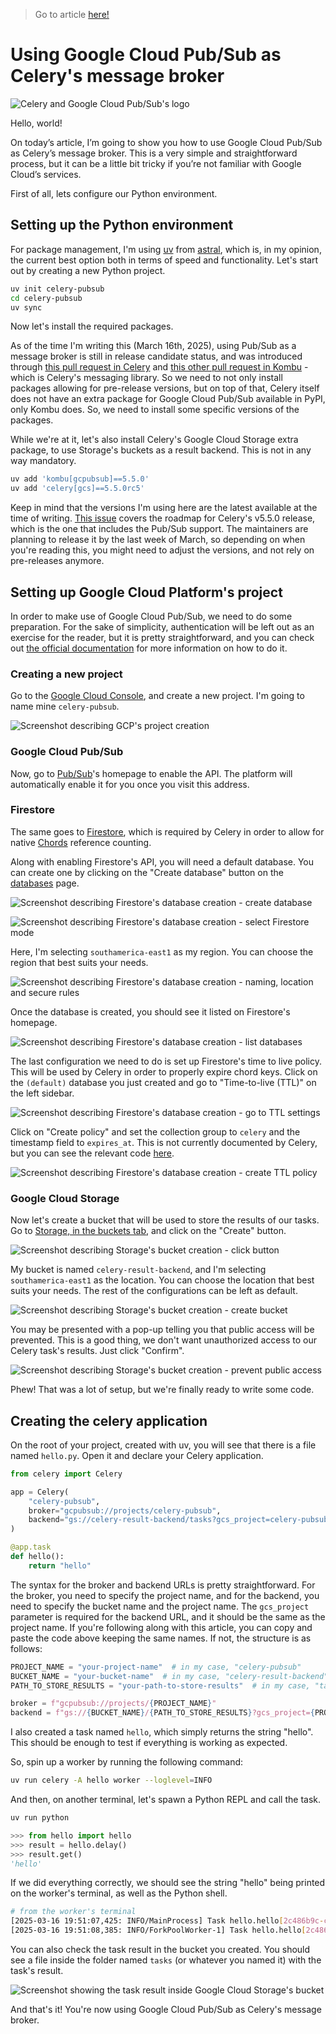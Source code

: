 > Go to article [here!](https://medium.com/p/e21a9ec1458e)

# Using Google Cloud Pub/Sub as Celery's message broker

![Celery and Google Cloud Pub/Sub's logo](./assets/celery-pubsub.png)

Hello, world!

On today’s article, I’m going to show you how to use Google Cloud Pub/Sub as Celery’s message broker. This is a very simple and straightforward process, but it can be a little bit tricky if you’re not familiar with Google Cloud’s services.

First of all, lets configure our Python environment.

## Setting up the Python environment

For package management, I'm using [uv](https://docs.astral.sh/uv/) from [astral](https://astral.sh/), which is, in my opinion, the current best option both in terms of speed and functionality. Let's start out by creating a new Python project.

```sh
uv init celery-pubsub
cd celery-pubsub
uv sync
```

Now let's install the required packages.

As of the time I'm writing this (March 16th, 2025), using Pub/Sub as a message broker is still in release candidate status, and was introduced through [this pull request in Celery](https://github.com/celery/celery/pull/9351) and [this other pull request in Kombu](https://github.com/celery/kombu/pull/2147) - which is Celery's messaging library. So we need to not only install packages allowing for pre-release versions, but on top of that, Celery itself does not have an extra package for Google Cloud Pub/Sub available in PyPI, only Kombu does. So, we need to install some specific versions of the packages.

While we're at it, let's also install Celery's Google Cloud Storage extra package, to use Storage's buckets as a result backend. This is not in any way mandatory.

```sh
uv add 'kombu[gcpubsub]==5.5.0'
uv add 'celery[gcs]==5.5.0rc5'
```

Keep in mind that the versions I'm using here are the latest available at the time of writing. [This issue](https://github.com/celery/celery/issues/9140) covers the roadmap for Celery's v5.5.0 release, which is the one that includes the Pub/Sub support. The maintainers are planning to release it by the last week of March, so depending on when you're reading this, you might need to adjust the versions, and not rely on pre-releases anymore.

## Setting up Google Cloud Platform's project

In order to make use of Google Cloud Pub/Sub, we need to do some preparation. For the sake of simplicity, authentication will be left out as an exercise for the reader, but it is pretty straightforward, and you can check out [the official documentation](https://cloud.google.com/docs/authentication/gcloud) for more information on how to do it.

### Creating a new project

Go to the [Google Cloud Console](https://console.cloud.google.com/), and create a new project. I'm going to name mine `celery-pubsub`.

![Screenshot describing GCP's project creation](./assets/gcp-project-creation.png)

### Google Cloud Pub/Sub

Now, go to [Pub/Sub](https://console.cloud.google.com/cloudpubsub)'s homepage to enable the API. The platform will automatically enable it for you once you visit this address.

### Firestore

The same goes to [Firestore](https://console.cloud.google.com/firestore), which is required by Celery in order to allow for native [Chords](https://docs.celeryq.dev/en/latest/userguide/canvas.html#chords) reference counting.

Along with enabling Firestore's API, you will need a default database. You can create one by clicking on the "Create database" button on the [databases](https://console.cloud.google.com/firestore/databases) page.

![Screenshot describing Firestore's database creation - create database](./assets/gcp-create-firestore-database-1.png)

![Screenshot describing Firestore's database creation - select Firestore mode](./assets/gcp-create-firestore-database-2.png)

Here, I'm selecting `southamerica-east1` as my region. You can choose the region that best suits your needs.

![Screenshot describing Firestore's database creation - naming, location and secure rules](./assets/gcp-create-firestore-database-3.png)

Once the database is created, you should see it listed on Firestore's homepage.

![Screenshot describing Firestore's database creation - list databases](./assets/gcp-create-firestore-database-4.png)

The last configuration we need to do is set up Firestore's time to live policy. This will be used by Celery in order to properly expire chord keys. Click on the `(default)` database you just created and go to "Time-to-live (TTL)" on the left sidebar.

![Screenshot describing Firestore's database creation - go to TTL settings](./assets/gcp-create-firestore-database-5.png)

Click on "Create policy" and set the collection group to `celery` and the timestamp field to `expires_at`. This is not currently documented by Celery, but you can see the relevant code [here](https://github.com/celery/celery/blob/main/celery/backends/gcs.py#L160-L352).

![Screenshot describing Firestore's database creation - create TTL policy](./assets/gcp-create-firestore-database-6.png)

### Google Cloud Storage

Now let's create a bucket that will be used to store the results of our tasks. Go to [Storage, in the buckets tab](https://console.cloud.google.com/storage/browser), and click on the "Create" button.

![Screenshot describing Storage's bucket creation - click button](./assets/gcp-create-results-bucket-1.png)

My bucket is named `celery-result-backend`, and I'm selecting `southamerica-east1` as the location. You can choose the location that best suits your needs. The rest of the configurations can be left as default.

![Screenshot describing Storage's bucket creation - create bucket](./assets/gcp-create-results-bucket-2.png)

You may be presented with a pop-up telling you that public access will be prevented. This is a good thing, we don't want unauthorized access to our Celery task's results. Just click "Confirm".

![Screenshot describing Storage's bucket creation - prevent public access](./assets/gcp-create-results-bucket-3.png)

Phew! That was a lot of setup, but we're finally ready to write some code.

## Creating the celery application

On the root of your project, created with uv, you will see that there is a file named `hello.py`. Open it and declare your Celery application.

```python
from celery import Celery

app = Celery(
    "celery-pubsub",
    broker="gcpubsub://projects/celery-pubsub",
    backend="gs://celery-result-backend/tasks?gcs_project=celery-pubsub",
)

@app.task
def hello():
    return "hello"
```

The syntax for the broker and backend URLs is pretty straightforward. For the broker, you need to specify the project name, and for the backend, you need to specify the bucket name and the project name. The `gcs_project` parameter is required for the backend URL, and it should be the same as the project name. If you're following along with this article, you can copy and paste the code above keeping the same names. If not, the structure is as follows:

```python
PROJECT_NAME = "your-project-name"  # in my case, "celery-pubsub"
BUCKET_NAME = "your-bucket-name"  # in my case, "celery-result-backend"
PATH_TO_STORE_RESULTS = "your-path-to-store-results"  # in my case, "tasks"

broker = f"gcpubsub://projects/{PROJECT_NAME}"
backend = f"gs://{BUCKET_NAME}/{PATH_TO_STORE_RESULTS}?gcs_project={PROJECT_NAME}"
```

I also created a task named `hello`, which simply returns the string "hello". This should be enough to test if everything is working as expected.

So, spin up a worker by running the following command:

```sh
uv run celery -A hello worker --loglevel=INFO
```

And then, on another terminal, let's spawn a Python REPL and call the task.

```sh
uv run python
```

```python
>>> from hello import hello
>>> result = hello.delay()
>>> result.get()
'hello'
```

If we did everything correctly, we should see the string "hello" being printed on the worker's terminal, as well as the Python shell.

```sh
# from the worker's terminal
[2025-03-16 19:51:07,425: INFO/MainProcess] Task hello.hello[2c486b9c-c1df-4b5f-907d-5a64231da8bf] received
[2025-03-16 19:51:08,385: INFO/ForkPoolWorker-1] Task hello.hello[2c486b9c-c1df-4b5f-907d-5a64231da8bf] succeeded in 0.9595536249998986s: 'hello'
```

You can also check the task result in the bucket you created. You should see a file inside the folder named `tasks` (or whatever you named it) with the task's result.

![Screenshot showing the task result inside Google Cloud Storage's bucket](./assets/gcp-storage-task-result.png)

And that's it! You're now using Google Cloud Pub/Sub as Celery's message broker.
